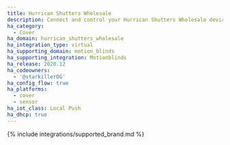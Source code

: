 ```yaml
---
title: Hurrican Shutters Wholesale
description: Connect and control your Hurrican Shutters Wholesale devices using the Motionblinds integration
ha_category:
  - Cover
ha_domain: hurrican_shutters_wholesale
ha_integration_type: virtual
ha_supporting_domain: motion_blinds
ha_supporting_integration: Motionblinds
ha_release: 2020.12
ha_codeowners:
  - '@starkillerOG'
ha_config_flow: true
ha_platforms:
  - cover
  - sensor
ha_iot_class: Local Push
ha_dhcp: true
---
```


{% include integrations/supported_brand.md %}

